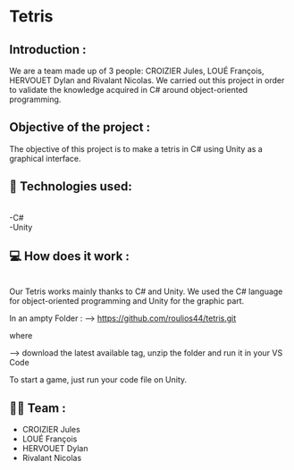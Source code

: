 # Tetris

## Introduction :
We are a team made up of 3 people: CROIZIER Jules, LOUÉ François, HERVOUET Dylan and Rivalant Nicolas. We carried out this project in order to validate the knowledge acquired in C# around object-oriented programming.

## Objective of the project :
The objective of this project is to make a tetris in C# using Unity as a graphical interface.

## 🤖 Technologies used:
<br>
-C#<br>
-Unity<br>

## 💻 How does it work :
<br>
Our Tetris works mainly thanks to C# and Unity. We used the C# language for object-oriented programming and Unity for the graphic part.

In an ampty Folder :
--> https://github.com/roulios44/tetris.git

where 

--> download the latest available tag, unzip the folder and run it in your VS Code

To start a game, just run your code file on Unity.

## 👨‍💻 Team :

- CROIZIER Jules
- LOUÉ François
- HERVOUET Dylan
- Rivalant Nicolas